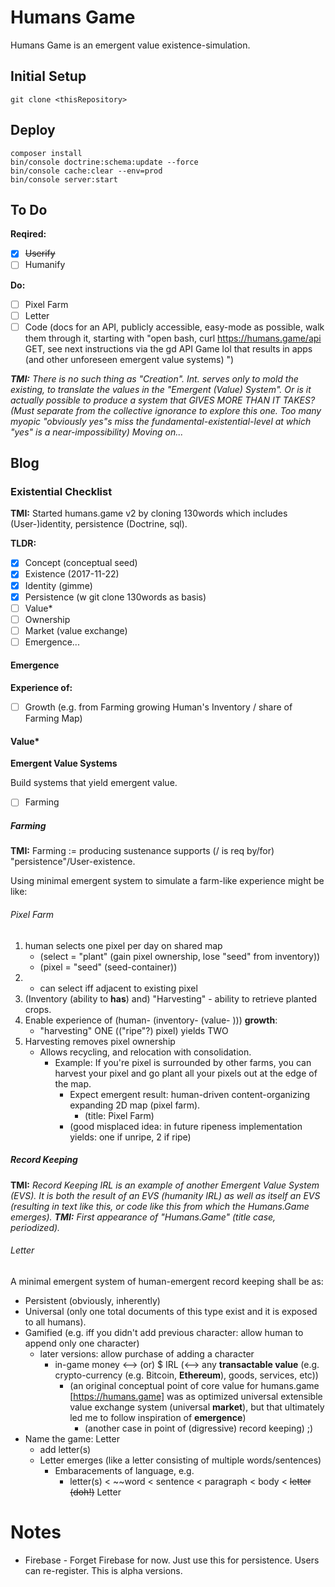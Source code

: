 # Humans Game

Humans Game is an emergent value existence-simulation.

## Initial Setup

```
git clone <thisRepository>
```

## Deploy

```
composer install
bin/console doctrine:schema:update --force
bin/console cache:clear --env=prod
bin/console server:start
```

## To Do

**Reqired:**

- [x] ~~Userify~~
- [ ] Humanify

**Do:**
- [ ] Pixel Farm
- [ ] Letter
- [ ] Code (docs for an API, publicly accessible, easy-mode as possible, walk them through it, starting with "open bash, curl https://humans.game/api GET, see next instructions via the gd API Game lol that results in apps (and other unforeseen emergent value systems) ")

***TMI:** There is no such thing as "Creation". Int. serves only to mold the existing, to translate the values in the "Emergent (Value) System". Or is it actually possible to produce a system that GIVES MORE THAN IT TAKES? (Must separate from the collective ignorance to explore this one. Too many myopic "obviously yes"s miss the fundamental-existential-level at which "yes" is a near-impossibility) Moving on...*

## Blog

### Existential Checklist

**TMI:** Started humans.game v2 by cloning 130words which includes (User-)identity, persistence (Doctrine, sql).

**TLDR:**

 - [x] Concept (conceptual seed)
 - [x] Existence (2017-11-22)
 - [x] Identity (gimme)
 - [x] Persistence (w git clone 130words as basis)
 - [ ] Value*
 - [ ] Ownership
 - [ ] Market (value exchange)
 - [ ] Emergence...
 
#### Emergence
 
 **Experience of:**
 - [ ] Growth (e.g. from Farming growing Human's Inventory / share of Farming Map)



#### Value*

**Emergent Value Systems**

Build systems that yield emergent value.

- [ ] Farming

##### Farming

**TMI:** Farming := producing sustenance supports (/ is req by/for) "persistence"/User-existence.

Using minimal emergent system to simulate a farm-like experience might be like:

###### Pixel Farm

1. human selects one pixel per day on shared map
   - (select = "plant" (gain pixel ownership, lose "seed" from inventory))
   - (pixel = "seed" (seed-container))
2. - can select iff adjacent to existing pixel
3. (Inventory (ability to **has**) and) "Harvesting"  - ability to retrieve planted crops.
4. Enable experience of (human- (inventory- (value- ))) **growth**:
   - "harvesting" ONE (("ripe"?) pixel) yields TWO
5. Harvesting removes pixel ownership
   - Allows recycling, and relocation with consolidation.
     - Example: If you're pixel is surrounded by other farms, you can harvest your pixel and go plant all your pixels out at the edge of the map.
       - Expect emergent result: human-driven content-organizing expanding 2D map (pixel farm).
         - (title: Pixel Farm)
       - (good misplaced idea: in future ripeness implementation yields: one if unripe, 2 if ripe)

##### Record Keeping

**TMI:** *Record Keeping IRL is an example of another Emergent Value System (EVS).  It is both the result of an EVS (humanity IRL) as well as itself an EVS (resulting in text like this, or code like this from which the Humans.Game emerges).  **TMI:** First appearance of "Humans.Game" (title case, periodized).*

###### Letter

A minimal emergent system of human-emergent record keeping shall be as:

- Persistent (obviously, inherently)
- Universal (only one total documents of this type exist and it is exposed to all humans).
- Gamified (e.g. iff you didn't add previous character: allow human to append only one character)
  - later versions: allow purchase of adding a character
     - in-game money <--> (or) $ IRL (<--> any **transactable value** (e.g. crypto-currency (e.g. Bitcoin, **Ethereum**), goods, services, etc))
        - (an original conceptual point of core value for humans.game [https://humans.game] was as optimized universal extensible value exchange system (universal **market**), but that ultimately led me to follow inspiration of **emergence**) 
          - (another case in point of (digressive) record keeping) ;)
- Name the game: Letter
    - add letter(s)
    - Letter emerges (like a letter consisting of multiple words/sentences)
        - Embaracements of language, e.g.
            - letter(s) < ~~word < sentence < paragraph < body < ~~letter (doh!)~~ Letter

# Notes
- Firebase - Forget Firebase for now. Just use this for persistence. Users can re-register. This is alpha versions.
